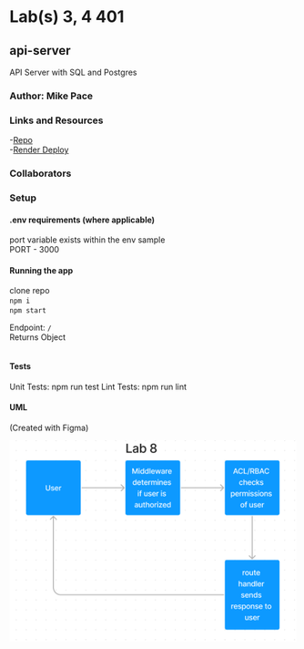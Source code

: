 # Lab(s) 3, 4 401

## api-server

API Server with SQL and Postgres

### Author: Mike Pace

### Links and Resources

-[Repo](https://github.com/catdude2000/auth-api)  
-[Render Deploy]()  

### Collaborators  

### Setup

#### .env requirements (where applicable)

port variable exists within the env sample  
PORT - 3000

#### Running the app

clone repo  
`npm i`  
`npm start`  

Endpoint: `/`  
Returns Object

```
```

#### Tests

Unit Tests: npm run test
Lint Tests: npm run lint

#### UML

(Created with Figma)

![UML](assets/401Lab8UML.png)
